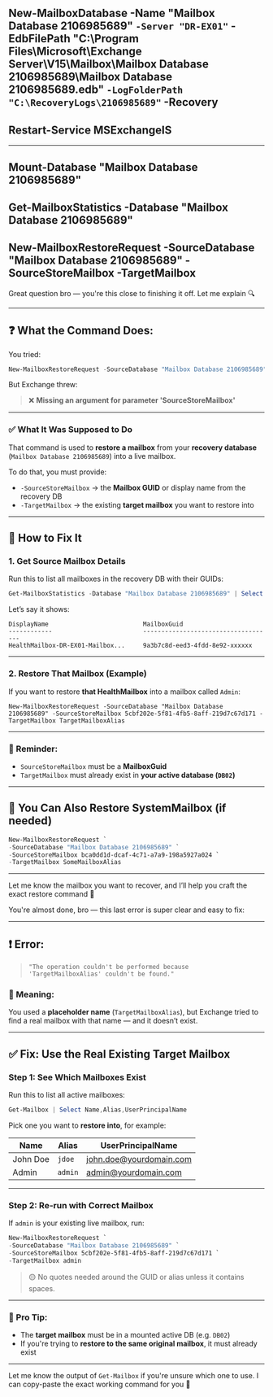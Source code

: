 New-MailboxDatabase -Name "Mailbox Database 2106985689" `
-Server "DR-EX01" `
-EdbFilePath "C:\Program Files\Microsoft\Exchange Server\V15\Mailbox\Mailbox Database 2106985689\Mailbox Database 2106985689.edb" `
-LogFolderPath "C:\RecoveryLogs\2106985689" `
-Recovery
-------------------
Restart-Service MSExchangeIS
-----------------

---------
Mount-Database "Mailbox Database 2106985689"
--------------
Get-MailboxStatistics -Database "Mailbox Database 2106985689"
-------------
New-MailboxRestoreRequest -SourceDatabase "Mailbox Database 2106985689" -SourceStoreMailbox <MailboxGuid> -TargetMailbox <Alias>
---------------------------

Great question bro — you're this close to finishing it off. Let me explain 🔍

---

## ❓ What the Command Does:

You tried:

```powershell
New-MailboxRestoreRequest -SourceDatabase "Mailbox Database 2106985689" -SourceStoreMailbox -Target ...
```

But Exchange threw:

> ❌ **Missing an argument for parameter 'SourceStoreMailbox'**

---

### ✅ What It Was Supposed to Do

That command is used to **restore a mailbox** from your **recovery database** (`Mailbox Database 2106985689`) into a live mailbox.

To do that, you must provide:

* `-SourceStoreMailbox` → the **Mailbox GUID** or display name from the recovery DB
* `-TargetMailbox` → the existing **target mailbox** you want to restore into

---

## 🔧 How to Fix It

### 1. Get Source Mailbox Details

Run this to list all mailboxes in the recovery DB with their GUIDs:

```powershell
Get-MailboxStatistics -Database "Mailbox Database 2106985689" | Select DisplayName,MailboxGuid
```

Let’s say it shows:

```text
DisplayName                          MailboxGuid
------------                         ------------------------------------
HealthMailbox-DR-EX01-Mailbox...     9a3b7c8d-eed3-4fdd-8e92-xxxxxx
```

---

### 2. Restore That Mailbox (Example)

If you want to restore **that HealthMailbox** into a mailbox called `Admin`:

```
New-MailboxRestoreRequest -SourceDatabase "Mailbox Database 2106985689" -SourceStoreMailbox 5cbf202e-5f81-4fb5-8aff-219d7c67d171 -TargetMailbox TargetMailboxAlias

```

---

### 🧠 Reminder:

* `SourceStoreMailbox` must be a **MailboxGuid**
* `TargetMailbox` must already exist in **your active database (`DB02`)**

---

## 🧪 You Can Also Restore SystemMailbox (if needed)

```powershell
New-MailboxRestoreRequest `
-SourceDatabase "Mailbox Database 2106985689" `
-SourceStoreMailbox bca0dd1d-dcaf-4c71-a7a9-198a5927a024 `
-TargetMailbox SomeMailboxAlias
```

---

Let me know the mailbox you want to recover, and I’ll help you craft the exact restore command 💪


You're almost done, bro — this last error is super clear and easy to fix:

---

## ❗ Error:

> `"The operation couldn't be performed because 'TargetMailboxAlias' couldn't be found."`

### 🔎 Meaning:

You used a **placeholder name** (`TargetMailboxAlias`), but Exchange tried to find a real mailbox with that name — and it doesn’t exist.

---

## ✅ Fix: Use the **Real Existing Target Mailbox**

### Step 1: See Which Mailboxes Exist

Run this to list all active mailboxes:

```powershell
Get-Mailbox | Select Name,Alias,UserPrincipalName
```

Pick one you want to **restore into**, for example:

| Name     | Alias   | UserPrincipalName                                         |
| -------- | ------- | --------------------------------------------------------- |
| John Doe | `jdoe`  | [john.doe@yourdomain.com](mailto:john.doe@yourdomain.com) |
| Admin    | `admin` | [admin@yourdomain.com](mailto:admin@yourdomain.com)       |

---

### Step 2: Re-run with Correct Mailbox

If `admin` is your existing live mailbox, run:

```powershell
New-MailboxRestoreRequest `
-SourceDatabase "Mailbox Database 2106985689" `
-SourceStoreMailbox 5cbf202e-5f81-4fb5-8aff-219d7c67d171 `
-TargetMailbox admin
```

> 🟡 No quotes needed around the GUID or alias unless it contains spaces.

---

### 🧠 Pro Tip:

* The **target mailbox** must be in a mounted active DB (e.g. `DB02`)
* If you're trying to **restore to the same original mailbox**, it must already exist

---

Let me know the output of `Get-Mailbox` if you're unsure which one to use. I can copy-paste the exact working command for you 🔧

